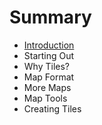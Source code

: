 # Summary

* [Introduction](README.md)
* Starting Out
* Why Tiles?
* Map Format
* More Maps
* Map Tools
* Creating Tiles

